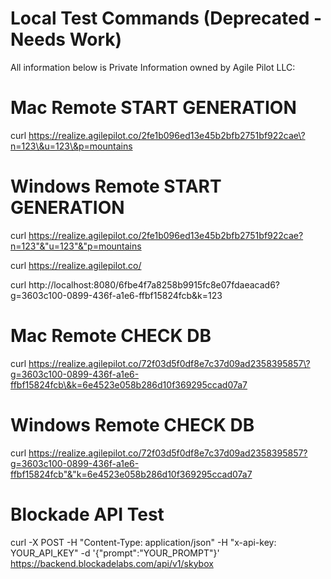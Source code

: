 # Local Test Commands (Deprecated - Needs Work)
All information below is Private Information owned by Agile Pilot LLC:

# Mac Remote START GENERATION
curl https://realize.agilepilot.co/2fe1b096ed13e45b2bfb2751bf922cae\?n=123\&u=123\&p=mountains

# Windows Remote START GENERATION
curl https://realize.agilepilot.co/2fe1b096ed13e45b2bfb2751bf922cae?n=123"&"u=123"&"p=mountains

curl https://realize.agilepilot.co/

curl http://localhost:8080/6fbe4f7a8258b9915fc8e07fdaeacad6\?g=3603c100-0899-436f-a1e6-ffbf15824fcb\&k=123

# Mac Remote CHECK DB
curl https://realize.agilepilot.co/72f03d5f0df8e7c37d09ad2358395857\?g=3603c100-0899-436f-a1e6-ffbf15824fcb\&k=6e4523e058b286d10f369295ccad07a7

# Windows Remote CHECK DB
curl https://realize.agilepilot.co/72f03d5f0df8e7c37d09ad2358395857?g=3603c100-0899-436f-a1e6-ffbf15824fcb"&"k=6e4523e058b286d10f369295ccad07a7

# Blockade API Test
curl -X POST -H "Content-Type: application/json" -H "x-api-key: YOUR_API_KEY" -d '{"prompt":"YOUR_PROMPT"}' https://backend.blockadelabs.com/api/v1/skybox
